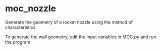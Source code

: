 # moc_nozzle
Generate the geometry of a rocket nozzle using the method of characteristics

To generate the wall geometry, edit the input variables in MOC.py and run the program.
